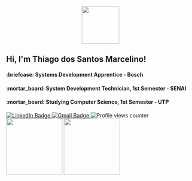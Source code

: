 <div id="header" align="center">
  <img src="https://media.giphy.com/media/WFZvB7VIXBgiz3oDXE/giphy.gif" width="100"/>
</div>

<h2>Hi, I'm Thiago dos Santos Marcelino!</h2>
<h4>:briefcase: Systems Development Apprentice - Bosch</h4>
<h4>:mortar_board: System Development Technician, 1st Semester - SENAI</h4>
<h4>:mortar_board: Studying Computer Science, 1st Semester - UTP</h4>

<div id="badges">
  <a href="https://www.linkedin.com/in/thiagodsmarcelino/" target="_blank"  rel="noreferrer">
    <img src="https://img.shields.io/badge/LinkedIn-blue?style=for-the-badge&logo=linkedin&logoColor=white" alt="LinkedIn Badge"/>
  </a>
  <a href="mailto:thiagodsmarcelino@gmail.com?subject=Hi, Thiago! (from Github)" target="_blank"  rel="noreferrer">
    <img src="https://img.shields.io/badge/Gmail-red?style=for-the-badge&logo=gmail&logoColor=white" alt="Gmail Badge"/>
  </a>
  <img src="https://komarev.com/ghpvc/?username=ThiagoDSMarcelino&style=flat-square&color=blue" alt="Profile views counter"/>
</div>

<div>
    <picture>
      <source 
        height="150em"
        srcset="https://github-readme-stats.vercel.app/api?username=ThiagoDSMarcelino&show_icons=true&theme=synthwave"
        media="(prefers-color-scheme: dark)"
      />
      <source
        height="150em"
        srcset="https://github-readme-stats.vercel.app/api?username=ThiagoDSMarcelino&show_icons=true"
        media="(prefers-color-scheme: light), (prefers-color-scheme: no-preference)"
      />
      <img src="https://github-readme-stats.vercel.app/api?username=ThiagoDSMarcelino&show_icons=true" />
    </picture>
    <picture>
      <source 
        height="150em"
        srcset="https://github-readme-stats.vercel.app/api/top-langs/?username=ThiagoDSMarcelino&layout=compact&theme=synthwave"
        media="(prefers-color-scheme: dark)"
      />
      <source
        height="150em"
        srcset="https://github-readme-stats.vercel.app/api/top-langs/?username=ThiagoDSMarcelino&layout=compact"
        media="(prefers-color-scheme: light), (prefers-color-scheme: no-preference)"
      />
      <img src="https://github-readme-stats.vercel.app/api/top-langs/?username=ThiagoDSMarcelino&layout=compact" />
    </picture>
</div>
